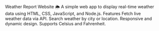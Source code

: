 Weather Report Website 🌦️
A simple web app to display real-time weather data using HTML, CSS, JavaScript, and Node.js.
Features
Fetch live weather data via API.
Search weather by city or location.
Responsive and dynamic design.
Supports Celsius and Fahrenheit.
